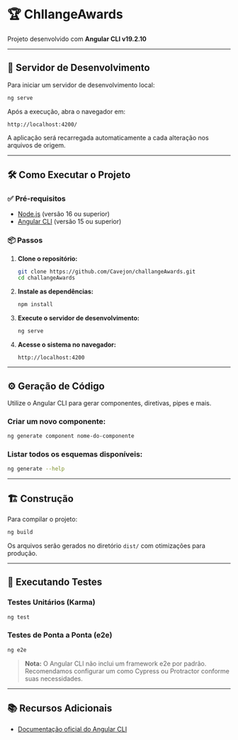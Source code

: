 # 🏆 ChllangeAwards

Projeto desenvolvido com **Angular CLI v19.2.10**

---

## 🚀 Servidor de Desenvolvimento

Para iniciar um servidor de desenvolvimento local:

```bash
ng serve
```

Após a execução, abra o navegador em:

```
http://localhost:4200/
```

A aplicação será recarregada automaticamente a cada alteração nos arquivos de origem.

---

## 🛠️ Como Executar o Projeto

### ✅ Pré-requisitos

- [Node.js](https://nodejs.org/) (versão 16 ou superior)  
- [Angular CLI](https://angular.io/cli) (versão 15 ou superior)

### 📦 Passos

1. **Clone o repositório:**

   ```bash
   git clone https://github.com/Cavejon/challangeAwards.git
   cd challangeAwards
   ```

2. **Instale as dependências:**

   ```bash
   npm install
   ```

3. **Execute o servidor de desenvolvimento:**

   ```bash
   ng serve
   ```

4. **Acesse o sistema no navegador:**

   ```
   http://localhost:4200
   ```

---

## ⚙️ Geração de Código

Utilize o Angular CLI para gerar componentes, diretivas, pipes e mais.

### Criar um novo componente:

```bash
ng generate component nome-do-componente
```

### Listar todos os esquemas disponíveis:

```bash
ng generate --help
```

---

## 🏗️ Construção

Para compilar o projeto:

```bash
ng build
```

Os arquivos serão gerados no diretório `dist/` com otimizações para produção.

---

## 🧪 Executando Testes

### Testes Unitários (Karma)

```bash
ng test
```

### Testes de Ponta a Ponta (e2e)

```bash
ng e2e
```

> **Nota:** O Angular CLI não inclui um framework e2e por padrão. Recomendamos configurar um como Cypress ou Protractor conforme suas necessidades.

---

## 📚 Recursos Adicionais

- [Documentação oficial do Angular CLI](https://angular.io/cli)
